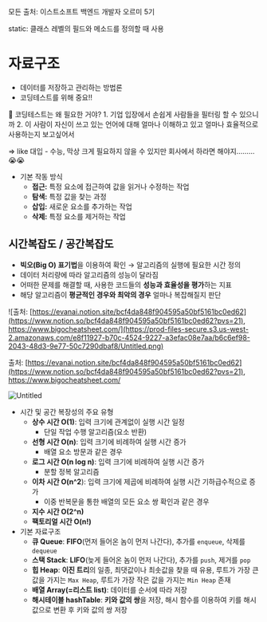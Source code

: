 모든 출처: 이스트소프트 백엔드 개발자 오르미 5기

static: 클래스 레벨의 필드와 메소드를 정의할 때 사용

# 자료구조

- 데이터를 저장하고 관리하는 방법론
- 코딩테스트를 위해 중요!!

<aside>
🤔 코딩테스트는 왜 필요한 거야?
1. 기업 입장에서 손쉽게 사람들을 필터링 할 수 있으니까
2. 이 사람이 자신이 쓰고 있는 언어에 대해 얼마나 이해하고 있고 얼마나 효율적으로 사용하는지 보고싶어서

⇒ like 대입 - 수능, 막상 크게 필요하지 않을 수 있지만 회사에서 하라면 해야지………😭😭

</aside>

- 기본 작동 방식
    - **접근:** 특정 요소에 접근하여 값을 읽거나 수정하는 작업
    - **탐색:** 특정 값을 찾는 과정
    - **삽입:** 새로운 요소를 추가하는 작업
    - **삭제:** 특정 요소를 제거하는 작업

## 시간복잡도 / 공간복잡도

- **빅오(Big O) 표기법**을 이용하여 확인 → 알고리즘의 실행에 필요한 시간 정의
- 데이터 처리량에 따라 알고리즘의 성능이 달라짐
- 어떠한 문제를 해결할 때, 사용한 코드들의 **성능과 효율성을 평가**하는 지표
- 해당 알고리즘이 **평균적인 경우와 최악의 경우** 얼마나 복잡해질지 판단

![출처: [https://evanai.notion.site/bcf4da848f904595a50bf5161bc0ed62](https://www.notion.so/bcf4da848f904595a50bf5161bc0ed62?pvs=21), https://www.bigocheatsheet.com/](https://prod-files-secure.s3.us-west-2.amazonaws.com/e8f11927-b70c-4524-9227-a3efac08e7aa/b6c6ef98-2043-48d3-9e77-50c7290dbaf8/Untitled.png)

출처: [https://evanai.notion.site/bcf4da848f904595a50bf5161bc0ed62](https://www.notion.so/bcf4da848f904595a50bf5161bc0ed62?pvs=21), https://www.bigocheatsheet.com/

![Untitled](https://prod-files-secure.s3.us-west-2.amazonaws.com/e8f11927-b70c-4524-9227-a3efac08e7aa/fa4c995b-82c0-4c14-aff2-760f6670c397/Untitled.png)

- 시간 및 공간 복장성의 주요 유형
    - **상수 시간 O(1)**: 입력 크기에 관계없이 실행 시간 일정
        - 단일 작업 수행 알고리즘(요소 반환)
    - **선형 시간 O(n)**: 입력 크기에 비례하여 실행 시간 증가
        - 배열 요소 방문과 같은 경우
    - **로그 시간 O(n log n)**: 입력 크기에 비례하여 실행 시간 증가
        - 분할 정복 알고리즘
    - **이차 시간 O(n^2**): 입력 크기에 제곱에 비례하여 실행 시간 기하급수적으로 증가
        - 이중 반복문을 통한 배열의 모든 요소 쌍 확인과 같은 경우
    - **지수 시간 O(2^n)**
    - **팩토리얼 시간 O(n!)**
- 기본 자료구조
    - **큐 Queue**: **FIFO**(먼저 들어온 놈이 먼저 나간다), 추가를 `enqueue`, 삭제를 `dequeue`
    - **스택 Stack**: **LIFO**(늦게 들어온 놈이 먼저 나간다), 추가를 `push`, 제거를 `pop`
    - **힙 Heap**: **이진 트리**의 일종, 최댓값이나 최솟값을 찾을 때 유용, 루트가 가장 큰 값을 가지는 `Max Heap`, 루트가 가장 작은 값을 가지는 `Min Heap` 존재
    - **배열 Array(=리스트 list)**: 데이터를 순서에 따라 저장
    - **해시테이블 hashTable**: **키와 값의 쌍**을 저장, 해시 함수를 이용하여 키를 해시값으로 변환 후 키와 값의 쌍 저장